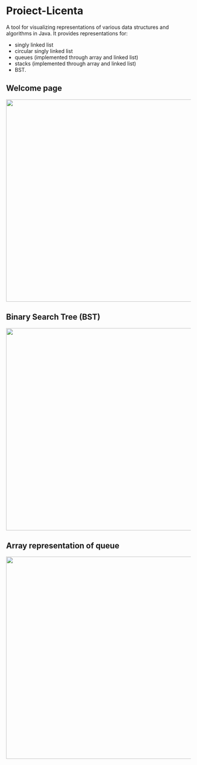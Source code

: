 # Proiect-Licenta

A tool for visualizing representations of various data structures and algorithms in Java. It provides representations for:
* singly linked list
* circular singly linked list
* queues (implemented through array and linked list)
* stacks (implemented through array and linked list)
* BST. 
## Welcome page
<img src="https://user-images.githubusercontent.com/91391485/174848818-45723c80-41e2-4c3d-a449-2ec652925d09.png" width="550" height="550">

## Binary Search Tree (BST)
<img src="https://user-images.githubusercontent.com/91391485/174848851-f66cca6d-8663-41f6-afe7-122c5f11eb90.png" width="550" height="550">

## Array representation of queue
<img src="https://user-images.githubusercontent.com/91391485/174848869-5d4be677-0e74-4283-9db3-ec205a98aba2.png" width="550" height="550">
